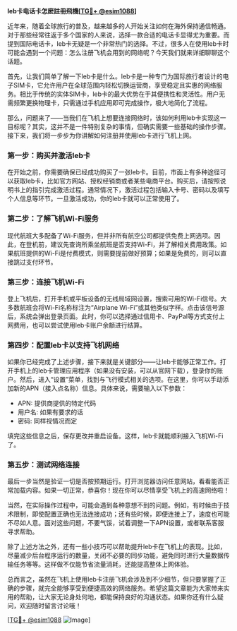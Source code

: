 **leb卡电话卡怎麽註冊飛機[[TG💪+ @esim1088](https://t.me/s/esim1088)]**

近年来，随着全球旅行的普及，越来越多的人开始关注如何在海外保持通信畅通。对于那些经常往返于多个国家的人来说，选择一款合适的电话卡显得尤为重要。而提到国际电话卡，leb卡无疑是一个非常热门的选择。不过，很多人在使用leb卡时可能会遇到一个问题：怎么注册飞机会用到的网络呢？今天我们就来详细聊聊这个话题。

首先，让我们简单了解一下leb卡是什么。leb卡是一种专门为国际旅行者设计的电子SIM卡，它允许用户在全球范围内轻松切换运营商，享受稳定且实惠的网络服务。相比于传统的实体SIM卡，leb卡的最大优势在于其便携性和灵活性。用户无需频繁更换物理卡，只需通过手机应用即可完成操作，极大地简化了流程。

那么，问题来了——当我们在飞机上想要连接网络时，该如何利用leb卡实现这一目标呢？其实，这并不是一件特别复杂的事情，但确实需要一些基础的操作步骤。接下来，我们将一步步为你讲解如何注册并使用leb卡进行飞机上网。

### 第一步：购买并激活leb卡

在开始之前，你需要确保已经成功购买了一张leb卡。目前，市面上有多种途径可以获取leb卡，比如官方网站、授权经销商或者某些电商平台。购买后，请按照说明书上的指引完成激活过程。通常情况下，激活过程包括输入卡号、密码以及填写个人信息等环节。一旦激活成功，你的leb卡就可以正常使用了。

### 第二步：了解飞机Wi-Fi服务

现代航班大多配备了Wi-Fi服务，但并非所有航空公司都提供免费上网选项。因此，在登机前，建议先查询所乘坐航班是否支持Wi-Fi，并了解相关费用政策。如果航班提供的Wi-Fi是付费模式，则需要提前做好预算；如果是免费的，则可以直接跳过支付环节。

### 第三步：连接飞机Wi-Fi

登上飞机后，打开手机或平板设备的无线局域网设置，搜索可用的Wi-Fi信号。大多数航班会将Wi-Fi名称标注为“Airplane Wi-Fi”或其他类似字样。点击该信号源后，系统会弹出登录页面。此时，你可以选择通过信用卡、PayPal等方式支付上网费用，也可以尝试使用leb卡账户余额进行结算。

### 第四步：配置leb卡以支持飞机网络

如果你已经完成了上述步骤，接下来就是关键部分——让leb卡能够正常工作。打开手机上的leb卡管理应用程序（如果没有安装，可以从官网下载），登录你的账户。然后，进入“设置”菜单，找到与飞行模式相关的选项。在这里，你可以手动添加新的APN（接入点名称）信息。具体来说，需要输入以下参数：

- APN: 提供商提供的特定代码
- 用户名: 如果有要求的话
- 密码: 同样视情况而定

填完这些信息之后，保存更改并重启设备。这样，leb卡就能顺利接入飞机Wi-Fi了。

### 第五步：测试网络连接

最后一步当然是验证一切是否按预期运行。打开浏览器访问任意网站，看看能否正常加载内容。如果一切正常，恭喜你！现在你可以尽情享受飞机上的高速网络啦！

当然，在实际操作过程中，可能会遇到各种意想不到的问题。例如，有时候由于技术限制，即使配置正确也无法连接成功；还有些时候，即便连接上了，速度也可能不尽如人意。面对这些问题，不要气馁，试着调整一下APN设置，或者联系客服寻求帮助。

除了上述方法之外，还有一些小技巧可以帮助提升leb卡在飞机上的表现。比如，尽量减少后台程序运行的数量，关闭不必要的同步功能，避免同时进行大量数据传输任务等等。这样做不仅能节省流量消耗，还能提高整体上网体验。

总而言之，虽然在飞机上使用leb卡注册飞机会涉及到不少细节，但只要掌握了正确的步骤，就完全能够享受到便捷高效的网络服务。希望这篇文章能为大家带来实用的帮助，让大家无论身处何地，都能保持良好的沟通状态。如果你还有什么疑问，欢迎随时留言讨论哦！

[[TG💪+ @esim1088](https://t.me/s/esim1088) ![Image](https://i.postimg.cc/4NQfJmqS/Snipaste-2025-05-13-00-14-12.png)]